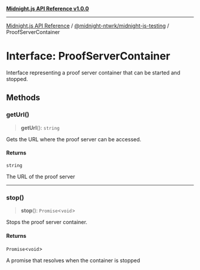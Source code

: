 [**Midnight.js API Reference v1.0.0**](../../../README.md)

***

[Midnight.js API Reference](../../../packages.md) / [@midnight-ntwrk/midnight-js-testing](../README.md) / ProofServerContainer

# Interface: ProofServerContainer

Interface representing a proof server container that can be started and stopped.

## Methods

### getUrl()

> **getUrl**(): `string`

Gets the URL where the proof server can be accessed.

#### Returns

`string`

The URL of the proof server

***

### stop()

> **stop**(): `Promise`\<`void`\>

Stops the proof server container.

#### Returns

`Promise`\<`void`\>

A promise that resolves when the container is stopped
